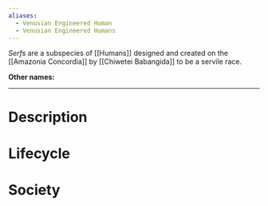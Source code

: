 ```yaml
---
aliases:
  - Venusian Engineered Human
  - Venusian Engineered Humans
---
```

*Serfs* are a subspecies of [[Humans]] designed and created on the [[Amazonia Concordia]] by [[Chiwetei Babangida]] to be a servile race. 

**Other names:** 

---
# Description


# Lifecycle


# Society

